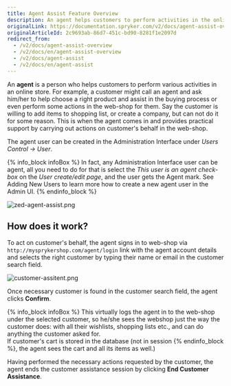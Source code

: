 ```yaml
---
title: Agent Assist Feature Overview
description: An agent helps customers to perform activities in the online store and provides support by carrying out actions on customer's behalf in the web-shop
originalLink: https://documentation.spryker.com/v2/docs/agent-assist-overview
originalArticleId: 2c9693ab-86d7-451c-bd90-8281f1e2097d
redirect_from:
  - /v2/docs/agent-assist-overview
  - /v2/docs/en/agent-assist-overview
  - /v2/docs/agent-assist
  - /v2/docs/en/agent-assist
---
```


An **agent** is a person who helps customers to perform various activities in an online store. For example, a customer might call an agent and ask him/her to help choose a right product and assist in the buying process or even perform some actions in the web-shop for them. Say the customer is willing to add items to shopping list, or create a company, but can not do it for some reason. This is when the agent comes in and provides practical support by carrying out actions on customer's behalf in the web-shop.

The agent user can be created in the Administration Interface under _Users Control → User_.

{% info_block infoBox %}
In fact, any Administration Interface user can be agent, all you need to do for that is select the _This user is an agent check-box_ on the _User create/edit page_, and the user gets the Agent mark. See Adding New Users to learn more how to create a new agent user in the Admin UI.
{% endinfo_block %}

![zed-agent-assist.png](https://spryker.s3.eu-central-1.amazonaws.com/docs/Features/Company+Account+Management/Agent+Assist/Agent+Assist+Feature+Overview/zed-agent-assist.png) 

## How does it work?
To act on customer's behalf, the agent signs in to web-shop via `http://mysprykershop.com/agent/login` link with the agent account details and selects the right customer by typing their name or email in the customer search field.

![customer-assitent.png](https://spryker.s3.eu-central-1.amazonaws.com/docs/Features/Company+Account+Management/Agent+Assist/Agent+Assist+Feature+Overview/customer-assitent.png) 

Once necessary customer is found in the customer search field, the agent clicks **Confirm**.

{% info_block infoBox %}
This virtually logs the agent in to the web-shop under the selected customer, so he/she sees the webshop just the way the customer does: with all their wishlists, shopping lists etc., and can do anything the customer asked for.<br>If customer's cart is stored in the database (not in session
{% endinfo_block %}, the agent sees the cart and all its items as well.)

Having performed the necessary actions requested by the customer, the agent ends the customer assistance session by clicking **End Customer Assistance**.

<!-- ![image](https://spryker.s3.eu-central-1.amazonaws.com/docs/Features/Company+Account+Management/Agent+Assist/Agent+Assist+Feature+Overview/customer-session.png)  -->

<!-- Last review date: Sep 26, 2018-- by Andrii Sokirko -->
